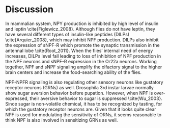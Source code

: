 # Discussion

In mammalian system, NPY production is inhibited by high level of insulin and leptin \cite{Figlewicz_2008}. Although flies do not have leptin, they have several different types of insulin-like peptides (DILPs) \cite{Arquier_2008}, which may inhibit NPF production. DILPs also inhibit the expression of sNPF-R which promote the synaptic transmission in the antennal lobe \cite{Root_2011}. When the flies’ internal need of energy increases, DILPs level fall leading to loss of inhibition of NPF production in the NPF neurons and sNPF-R expression in the Or22a neurons. Working together, NPF and sNPF signaling amplify the olfactory signal to the higher brain centers and increase the food-searching ability of the flies.

NPF-NPFR signaling is also regulating other sensory neurons like gustatory receptor neurons (GRNs) as well. Drosophila 3rd instar larvae normally show sugar aversion behavior before pupation. However, when NPF is over-expressed, their aversive behavior to sugar is suppressed \cite{Wu_2003}. Since sugar is non-volatile chemical, it has to be recognized by tasting, for which the gustatory receptor neurons are. Given that it looks quite clear NPF is used for modulating the sensitivity of ORNs, it seems reasonable to think NPF is also involved in sensitizing GRNs as well. 